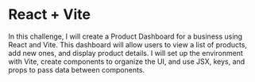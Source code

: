 # React + Vite

In this challenge, I will create a Product Dashboard for a business using React and Vite. This dashboard will allow users to view a list of products, add new ones, and display product details. I will set up the environment with Vite, create components to organize the UI, and use JSX, keys, and props to pass data between components.
